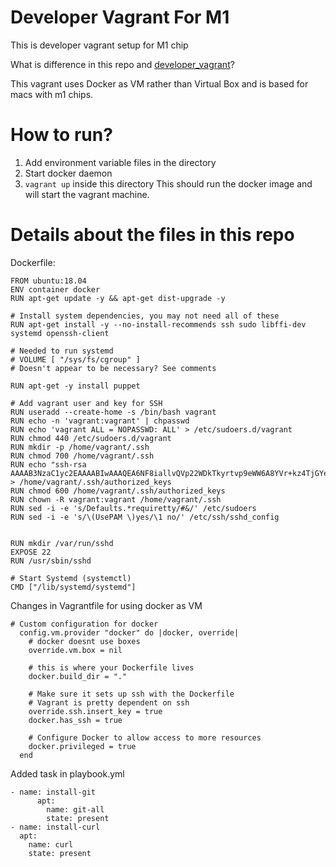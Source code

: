 # Developer Vagrant For M1
This is developer vagrant setup for M1 chip

What is difference in this repo and [developer_vagrant](https://github.com/kaushikchandrashekar/developer-vagrant)?

This vagrant uses Docker as VM rather than Virtual Box and is based for macs with m1 chips.

# How to run?
1. Add environment variable files in the directory
2. Start docker daemon
3. `vagrant up` inside this directory
This should run the docker image and will start the vagrant machine.

# Details about the files in this repo
Dockerfile:
```
FROM ubuntu:18.04
ENV container docker
RUN apt-get update -y && apt-get dist-upgrade -y

# Install system dependencies, you may not need all of these
RUN apt-get install -y --no-install-recommends ssh sudo libffi-dev systemd openssh-client

# Needed to run systemd
# VOLUME [ "/sys/fs/cgroup" ]
# Doesn't appear to be necessary? See comments

RUN apt-get -y install puppet

# Add vagrant user and key for SSH
RUN useradd --create-home -s /bin/bash vagrant
RUN echo -n 'vagrant:vagrant' | chpasswd
RUN echo 'vagrant ALL = NOPASSWD: ALL' > /etc/sudoers.d/vagrant
RUN chmod 440 /etc/sudoers.d/vagrant
RUN mkdir -p /home/vagrant/.ssh
RUN chmod 700 /home/vagrant/.ssh
RUN echo "ssh-rsa AAAAB3NzaC1yc2EAAAABIwAAAQEA6NF8iallvQVp22WDkTkyrtvp9eWW6A8YVr+kz4TjGYe7gHzIw+niNltGEFHzD8+v1I2YJ6oXevct1YeS0o9HZyN1Q9qgCgzUFtdOKLv6IedplqoPkcmF0aYet2PkEDo3MlTBckFXPITAMzF8dJSIFo9D8HfdOV0IAdx4O7PtixWKn5y2hMNG0zQPyUecp4pzC6kivAIhyfHilFR61RGL+GPXQ2MWZWFYbAGjyiYJnAmCP3NOTd0jMZEnDkbUvxhMmBYSdETk1rRgm+R4LOzFUGaHqHDLKLX+FIPKcF96hrucXzcWyLbIbEgE98OHlnVYCzRdK8jlqm8tehUc9c9WhQ==" > /home/vagrant/.ssh/authorized_keys
RUN chmod 600 /home/vagrant/.ssh/authorized_keys
RUN chown -R vagrant:vagrant /home/vagrant/.ssh
RUN sed -i -e 's/Defaults.*requiretty/#&/' /etc/sudoers
RUN sed -i -e 's/\(UsePAM \)yes/\1 no/' /etc/ssh/sshd_config


RUN mkdir /var/run/sshd
EXPOSE 22
RUN /usr/sbin/sshd

# Start Systemd (systemctl)
CMD ["/lib/systemd/systemd"]
```

Changes in Vagrantfile for using docker as VM
```
# Custom configuration for docker
  config.vm.provider "docker" do |docker, override|
    # docker doesnt use boxes
    override.vm.box = nil

    # this is where your Dockerfile lives
    docker.build_dir = "."

    # Make sure it sets up ssh with the Dockerfile
    # Vagrant is pretty dependent on ssh
    override.ssh.insert_key = true
    docker.has_ssh = true

    # Configure Docker to allow access to more resources
    docker.privileged = true
  end
```

Added task in playbook.yml
```
- name: install-git
      apt:
        name: git-all
        state: present
- name: install-curl
  apt:
    name: curl
    state: present
```
